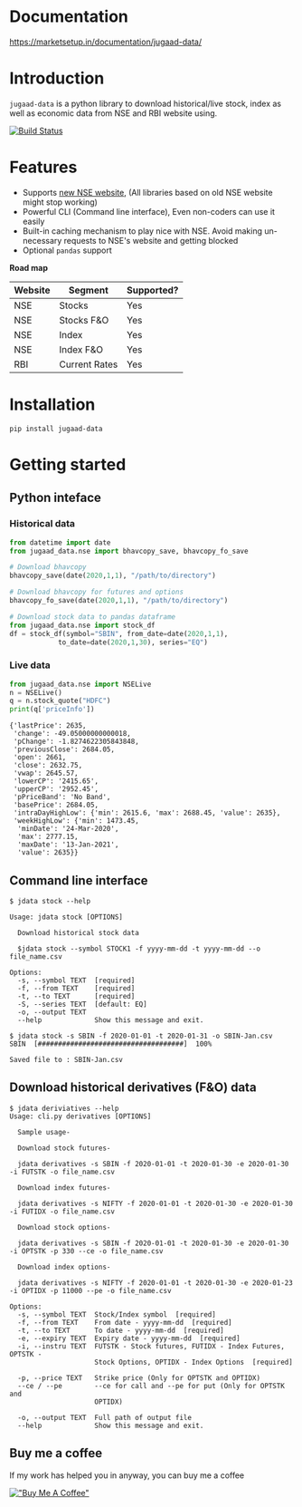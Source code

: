 # Documentation

https://marketsetup.in/documentation/jugaad-data/

# Introduction

`jugaad-data` is a python library to download historical/live stock, index as well as economic data from NSE and RBI website using.

[![Build Status](https://travis-ci.org/jugaad-py/jugaad-data.svg?branch=master)](https://travis-ci.org/jugaad-py/jugaad-data)


# Features

* Supports [new NSE website](https://www.nseindia.com/), (All libraries based on old NSE website might stop working)
* Powerful CLI (Command line interface), Even non-coders can use it easily
* Built-in caching mechanism to play nice with NSE. Avoid making un-necessary requests to NSE's website and getting blocked
* Optional `pandas` support 

**Road map**

| Website  | Segment    | Supported? |
|----------|------------|------------|
| NSE      | Stocks     | Yes        |
| NSE      | Stocks F&O | Yes        |
| NSE      | Index      | Yes    |
| NSE      | Index F&O  | Yes        |
| RBI	   | Current Rates| Yes |

# Installation

`pip install jugaad-data` 

# Getting started

## Python inteface

### Historical data

```python
from datetime import date
from jugaad_data.nse import bhavcopy_save, bhavcopy_fo_save

# Download bhavcopy
bhavcopy_save(date(2020,1,1), "/path/to/directory")

# Download bhavcopy for futures and options
bhavcopy_fo_save(date(2020,1,1), "/path/to/directory")

# Download stock data to pandas dataframe
from jugaad_data.nse import stock_df
df = stock_df(symbol="SBIN", from_date=date(2020,1,1),
            to_date=date(2020,1,30), series="EQ")
```
### Live data

```python
from jugaad_data.nse import NSELive
n = NSELive()
q = n.stock_quote("HDFC")
print(q['priceInfo'])
```

```
{'lastPrice': 2635,
 'change': -49.05000000000018,
 'pChange': -1.8274622305843848,
 'previousClose': 2684.05,
 'open': 2661,
 'close': 2632.75,
 'vwap': 2645.57,
 'lowerCP': '2415.65',
 'upperCP': '2952.45',
 'pPriceBand': 'No Band',
 'basePrice': 2684.05,
 'intraDayHighLow': {'min': 2615.6, 'max': 2688.45, 'value': 2635},
 'weekHighLow': {'min': 1473.45,
  'minDate': '24-Mar-2020',
  'max': 2777.15,
  'maxDate': '13-Jan-2021',
  'value': 2635}}
```

## Command line interface

```
$ jdata stock --help

Usage: jdata stock [OPTIONS]

  Download historical stock data

  $jdata stock --symbol STOCK1 -f yyyy-mm-dd -t yyyy-mm-dd --o file_name.csv

Options:
  -s, --symbol TEXT  [required]
  -f, --from TEXT    [required]
  -t, --to TEXT      [required]
  -S, --series TEXT  [default: EQ]
  -o, --output TEXT
  --help             Show this message and exit.
```

```
$ jdata stock -s SBIN -f 2020-01-01 -t 2020-01-31 -o SBIN-Jan.csv
SBIN  [####################################]  100%

Saved file to : SBIN-Jan.csv
```

## Download historical derivatives (F&O) data

```
$ jdata deriviatives --help
Usage: cli.py derivatives [OPTIONS]

  Sample usage-

  Download stock futures-

  jdata derivatives -s SBIN -f 2020-01-01 -t 2020-01-30 -e 2020-01-30 -i FUTSTK -o file_name.csv

  Download index futures-

  jdata derivatives -s NIFTY -f 2020-01-01 -t 2020-01-30 -e 2020-01-30 -i FUTIDX -o file_name.csv

  Download stock options-

  jdata derivatives -s SBIN -f 2020-01-01 -t 2020-01-30 -e 2020-01-30 -i OPTSTK -p 330 --ce -o file_name.csv

  Download index options-

  jdata derivatives -s NIFTY -f 2020-01-01 -t 2020-01-30 -e 2020-01-23 -i OPTIDX -p 11000 --pe -o file_name.csv

Options:
  -s, --symbol TEXT  Stock/Index symbol  [required]
  -f, --from TEXT    From date - yyyy-mm-dd  [required]
  -t, --to TEXT      To date - yyyy-mm-dd  [required]
  -e, --expiry TEXT  Expiry date - yyyy-mm-dd  [required]
  -i, --instru TEXT  FUTSTK - Stock futures, FUTIDX - Index Futures, OPTSTK -
                     Stock Options, OPTIDX - Index Options  [required]

  -p, --price TEXT   Strike price (Only for OPTSTK and OPTIDX)
  --ce / --pe        --ce for call and --pe for put (Only for OPTSTK and
                     OPTIDX)

  -o, --output TEXT  Full path of output file
  --help             Show this message and exit.
```

## Buy me a coffee

If my work has helped you in anyway, you can buy me a coffee 

[!["Buy Me A Coffee"](https://www.buymeacoffee.com/assets/img/custom_images/orange_img.png)](buymeacoffee.com/Jugaader)
